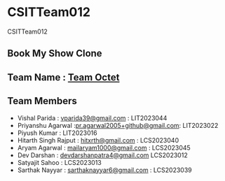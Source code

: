 # CSITTeam012
CSITTeam012

## Book My Show Clone 

## Team Name : [Team Octet](https://github.com/IIITLucknowSWEngg/Assignment/issues/7)

## Team Members

- Vishal Parida : vparida39@gmail.com : LIT2023044
- Priyanshu Agarwal :pr.agarwal2005+github@gmail.com: LIT2023022
- Piyush Kumar : LIT2023016
- Hitarth Singh Rajput : hitxrth@gmail.com : LCS2023040
- Aryam Agarwal : mailaryam1000@gmail.com : LCS2023045
- Dev Darshan : devdarshanpatra4@gmail.com LCS2023012
- Satyajit Sahoo : LCS2023013
- Sarthak Nayyar : sarthaknayyar6@gmail.com : LCS2023039

